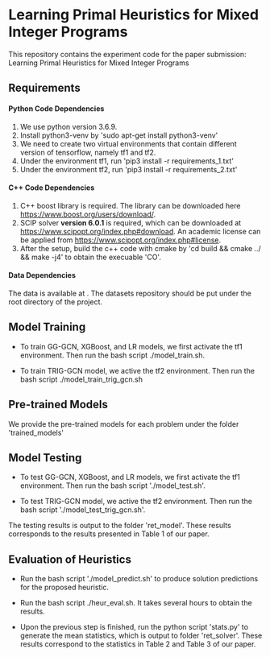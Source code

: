 # Learning Primal Heuristics for Mixed Integer Programs

This repository contains the experiment code for the paper submission: Learning Primal Heuristics for Mixed Integer Programs


## Requirements

#### Python Code Dependencies 
1. We use python version 3.6.9.
2. Install python3-venv by 'sudo apt-get install python3-venv'
3. We need to create two virtual environments that contain different version of tensorflow, namely tf1 and tf2.
4. Under the environment tf1, run 'pip3 install -r requirements_1.txt'
5. Under the environment tf2, run 'pip3 install -r requirements_2.txt'

#### C++ Code Dependencies
1. C++ boost library is required. The library can be downloaded here https://www.boost.org/users/download/.
2. SCIP solver **version 6.0.1** is required, which can be downloaded at https://www.scipopt.org/index.php#download. An academic license can be applied from https://www.scipopt.org/index.php#license.
3. After the setup, build the c++ code with cmake by 'cd build && cmake ../ && make -j4' to obtain the execuable 'CO'.


#### Data Dependencies
The data is available at . The datasets repository should be put under the root directory of the project.

## Model Training

- To train GG-GCN, XGBoost, and LR models, we first activate the tf1 environment. Then run the bash script ./model_train.sh.

- To train TRIG-GCN model, we active the tf2 environment. Then run the bash script ./model_train_trig_gcn.sh

## Pre-trained Models

We provide the pre-trained models for each problem under the folder 'trained_models'

## Model Testing

- To test GG-GCN, XGBoost, and LR models, we first activate the tf1 environment. Then run the bash script './model_test.sh'.

- To test TRIG-GCN model, we active the tf2 environment. Then run the bash script './model_test_trig_gcn.sh'.

The testing results is output to the folder 'ret_model'. These results corresponds to the results presented in Table 1 of our paper.

## Evaluation of Heuristics

- Run the bash script './model_predict.sh' to produce solution predictions for the proposed heuristic.

- Run the bash script ./heur_eval.sh. It takes several hours to obtain the results.

- Upon the previous step is finished, run the python script 'stats.py' to generate the mean statistics, which is output to folder 'ret_solver'. These results correspond to the statistics in Table 2 and Table 3 of our paper. 